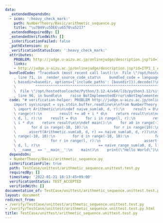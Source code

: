```yaml
---
data:
  _extendedDependsOn:
  - icon: ':heavy_check_mark:'
    path: NumberTheory/Basic/arithmetic_sequence.py
    title: "\u7B49\u5DEE\u6570\u5217"
  _extendedRequiredBy: []
  _extendedVerifiedWith: []
  _isVerificationFailed: false
  _pathExtension: py
  _verificationStatusIcon: ':heavy_check_mark:'
  attributes:
    PROBLEM: http://judge.u-aizu.ac.jp/onlinejudge/description.jsp?id=ITP1_1_A
    links:
    - http://judge.u-aizu.ac.jp/onlinejudge/description.jsp?id=ITP1_1_A
  bundledCode: "Traceback (most recent call last):\n  File \"/opt/hostedtoolcache/Python/3.12.4/x64/lib/python3.12/site-packages/onlinejudge_verify/documentation/build.py\"\
    , line 71, in _render_source_code_stat\n    bundled_code = language.bundle(stat.path,\
    \ basedir=basedir, options={'include_paths': [basedir]}).decode()\n          \
    \         ^^^^^^^^^^^^^^^^^^^^^^^^^^^^^^^^^^^^^^^^^^^^^^^^^^^^^^^^^^^^^^^^^^^^^^^^^^^^^^^^^\n\
    \  File \"/opt/hostedtoolcache/Python/3.12.4/x64/lib/python3.12/site-packages/onlinejudge_verify/languages/python.py\"\
    , line 96, in bundle\n    raise NotImplementedError\nNotImplementedError\n"
  code: "# verification-helper: PROBLEM http://judge.u-aizu.ac.jp/onlinejudge/description.jsp?id=ITP1_1_A\n\
    import sys\ninput = sys.stdin.buffer.readline\n\nfrom NumberTheory.Basic.arithmetic_sequence\
    \ import Arithmetic\n\n\ndef naive_sum(a0, d, r):\n    result = 0\n    for i in\
    \ range(r):\n        result += a0 + i * d\n    return result\n\n\ndef naive_range_sum(a0,\
    \ d, l, r):\n    result = 0\n    for i in range(l, r):\n        result += a0 +\
    \ i * d\n    return result\n\n\ndef main():\n    for a0 in range(-10, 10):\n \
    \       for d in range(-10, 10):\n            for r in range(10):\n          \
    \      assert(Arithmetic.sum(a0, d, r) == naive_sum(a0, d, r))\n\n    for a0 in\
    \ range(-10, 10):\n        for d in range(-10, 10):\n            for l in range(10):\n\
    \                for r in range(l, r):\n                    assert(Arithmetic.range_sum(a0,\
    \ d, l, r)\n                           == naive_range_sum(a0, d, l, r))\n\nif\
    \ __name__ == '__main__':\n    main()\n    print(\"Hello World\")\n"
  dependsOn:
  - NumberTheory/Basic/arithmetic_sequence.py
  isVerificationFile: true
  path: TestCase/unittest/arithmetic_sequence.unittest.test.py
  requiredBy: []
  timestamp: '2022-01-21 18:13:45+09:00'
  verificationStatus: TEST_ACCEPTED
  verifiedWith: []
documentation_of: TestCase/unittest/arithmetic_sequence.unittest.test.py
layout: document
redirect_from:
- /verify/TestCase/unittest/arithmetic_sequence.unittest.test.py
- /verify/TestCase/unittest/arithmetic_sequence.unittest.test.py.html
title: TestCase/unittest/arithmetic_sequence.unittest.test.py
---
```

